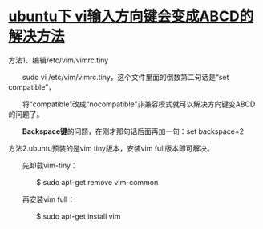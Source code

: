 # [ubuntu下 vi输入方向键会变成ABCD的解决方法](https://www.cnblogs.com/xiaomagua/p/7277872.html "发布于 2017-08-03 09:13")

方法1、编辑/etc/vim/vimrc.tiny

　　sudo vi /etc/vim/vimrc.tiny，这个文件里面的倒数第二句话是“set compatible”，

　　将“compatible”改成“nocompatible”非兼容模式就可以解决方向键变ABCD的问题了。

　　**Backspace键**的问题，在刚才那句话后面再加一句：set backspace=2 

方法2.ubuntu预装的是vim tiny版本，安装vim full版本即可解决。

　　先卸载vim-tiny：

　　　　$ sudo apt-get remove vim-common

　　再安装vim full：

　　　　$ sudo apt-get install vim